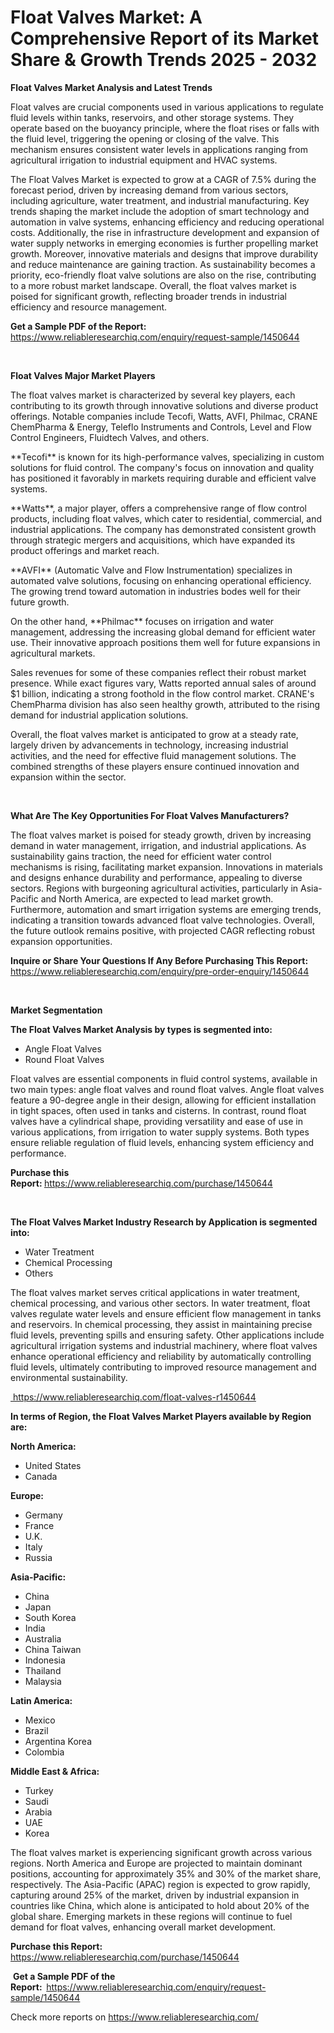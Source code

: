 <p><h1>Float Valves Market: A Comprehensive Report of its Market Share & Growth Trends 2025 - 2032</h1></p><p><strong>Float Valves Market Analysis and Latest Trends</strong></p>
<p><p>Float valves are crucial components used in various applications to regulate fluid levels within tanks, reservoirs, and other storage systems. They operate based on the buoyancy principle, where the float rises or falls with the fluid level, triggering the opening or closing of the valve. This mechanism ensures consistent water levels in applications ranging from agricultural irrigation to industrial equipment and HVAC systems.</p><p>The Float Valves Market is expected to grow at a CAGR of 7.5% during the forecast period, driven by increasing demand from various sectors, including agriculture, water treatment, and industrial manufacturing. Key trends shaping the market include the adoption of smart technology and automation in valve systems, enhancing efficiency and reducing operational costs. Additionally, the rise in infrastructure development and expansion of water supply networks in emerging economies is further propelling market growth. Moreover, innovative materials and designs that improve durability and reduce maintenance are gaining traction. As sustainability becomes a priority, eco-friendly float valve solutions are also on the rise, contributing to a more robust market landscape. Overall, the float valves market is poised for significant growth, reflecting broader trends in industrial efficiency and resource management.</p></p>
<p><strong>Get a Sample PDF of the Report:&nbsp;</strong> <a href="https://www.reliableresearchiq.com/enquiry/request-sample/1450644?utm_campaign=3452&utm_medium=2&utm_source=Github&utm_content=ia&utm_term=11042025&utm_id=float-valves">https://www.reliableresearchiq.com/enquiry/request-sample/1450644</a></p>
<p>&nbsp;</p>
<p><strong>Float Valves Major Market Players</strong></p>
<p><p>The float valves market is characterized by several key players, each contributing to its growth through innovative solutions and diverse product offerings. Notable companies include Tecofi, Watts, AVFI, Philmac, CRANE ChemPharma & Energy, Teleflo Instruments and Controls, Level and Flow Control Engineers, Fluidtech Valves, and others.</p><p>**Tecofi** is known for its high-performance valves, specializing in custom solutions for fluid control. The company's focus on innovation and quality has positioned it favorably in markets requiring durable and efficient valve systems.</p><p>**Watts**, a major player, offers a comprehensive range of flow control products, including float valves, which cater to residential, commercial, and industrial applications. The company has demonstrated consistent growth through strategic mergers and acquisitions, which have expanded its product offerings and market reach.</p><p>**AVFI** (Automatic Valve and Flow Instrumentation) specializes in automated valve solutions, focusing on enhancing operational efficiency. The growing trend toward automation in industries bodes well for their future growth.</p><p>On the other hand, **Philmac** focuses on irrigation and water management, addressing the increasing global demand for efficient water use. Their innovative approach positions them well for future expansions in agricultural markets.</p><p>Sales revenues for some of these companies reflect their robust market presence. While exact figures vary, Watts reported annual sales of around $1 billion, indicating a strong foothold in the flow control market. CRANE's ChemPharma division has also seen healthy growth, attributed to the rising demand for industrial application solutions.</p><p>Overall, the float valves market is anticipated to grow at a steady rate, largely driven by advancements in technology, increasing industrial activities, and the need for effective fluid management solutions. The combined strengths of these players ensure continued innovation and expansion within the sector.</p></p>
<p>&nbsp;</p>
<p><strong>What Are The Key Opportunities For Float Valves Manufacturers?</strong></p>
<p><p>The float valves market is poised for steady growth, driven by increasing demand in water management, irrigation, and industrial applications. As sustainability gains traction, the need for efficient water control mechanisms is rising, facilitating market expansion. Innovations in materials and designs enhance durability and performance, appealing to diverse sectors. Regions with burgeoning agricultural activities, particularly in Asia-Pacific and North America, are expected to lead market growth. Furthermore, automation and smart irrigation systems are emerging trends, indicating a transition towards advanced float valve technologies. Overall, the future outlook remains positive, with projected CAGR reflecting robust expansion opportunities.</p></p>
<p><strong>Inquire or Share Your Questions If Any Before Purchasing This Report:</strong> <a href="https://www.reliableresearchiq.com/enquiry/pre-order-enquiry/1450644?utm_campaign=3452&utm_medium=2&utm_source=Github&utm_content=ia&utm_term=11042025&utm_id=float-valves">https://www.reliableresearchiq.com/enquiry/pre-order-enquiry/1450644</a></p>
<p>&nbsp;</p>
<p><strong>Market Segmentation</strong></p>
<p><strong>The Float Valves Market Analysis by types is segmented into:</strong></p>
<p><ul><li>Angle Float Valves</li><li>Round Float Valves</li></ul></p>
<p><p>Float valves are essential components in fluid control systems, available in two main types: angle float valves and round float valves. Angle float valves feature a 90-degree angle in their design, allowing for efficient installation in tight spaces, often used in tanks and cisterns. In contrast, round float valves have a cylindrical shape, providing versatility and ease of use in various applications, from irrigation to water supply systems. Both types ensure reliable regulation of fluid levels, enhancing system efficiency and performance.</p></p>
<p><strong>Purchase this Report:&nbsp;</strong><a href="https://www.reliableresearchiq.com/purchase/1450644?utm_campaign=3452&utm_medium=2&utm_source=Github&utm_content=ia&utm_term=11042025&utm_id=float-valves">https://www.reliableresearchiq.com/purchase/1450644</a></p>
<p>&nbsp;</p>
<p><strong>The Float Valves Market Industry Research by Application is segmented into:</strong></p>
<p><ul><li>Water Treatment</li><li>Chemical Processing</li><li>Others</li></ul></p>
<p><p>The float valves market serves critical applications in water treatment, chemical processing, and various other sectors. In water treatment, float valves regulate water levels and ensure efficient flow management in tanks and reservoirs. In chemical processing, they assist in maintaining precise fluid levels, preventing spills and ensuring safety. Other applications include agricultural irrigation systems and industrial machinery, where float valves enhance operational efficiency and reliability by automatically controlling fluid levels, ultimately contributing to improved resource management and environmental sustainability.</p></p>
<p><a href="https://www.reliableresearchiq.com/float-valves-r1450644?utm_campaign=3452&utm_medium=2&utm_source=Github&utm_content=ia&utm_term=11042025&utm_id=float-valves">&nbsp;https://www.reliableresearchiq.com/float-valves-r1450644</a></p>
<p><strong>In terms of Region, the Float Valves Market Players available by Region are:</strong></p>
<p>
    <p> <strong> North America: </strong>
        <ul>
            <li>United States</li>
            <li>Canada</li>
        </ul>
        </p> 
    <p> <strong> Europe: </strong>
        <ul>
            <li>Germany</li>
            <li>France</li>
            <li>U.K.</li>
            <li>Italy</li>
            <li>Russia</li>
        </ul>
        </p> 
    <p> <strong> Asia-Pacific: </strong>
        <ul>
            <li>China</li>
            <li>Japan</li>
            <li>South Korea</li>
            <li>India</li>
            <li>Australia</li>
            <li>China Taiwan</li>
            <li>Indonesia</li>
            <li>Thailand</li>
            <li>Malaysia</li>
        </ul>
        </p> 
    <p> <strong> Latin America: </strong>
        <ul>
            <li>Mexico</li>
            <li>Brazil</li>
            <li>Argentina Korea</li>
            <li>Colombia</li>
        </ul>
        </p> 
    <p> <strong> Middle East & Africa: </strong>
        <ul>
            <li>Turkey</li>
            <li>Saudi</li>
            <li>Arabia</li>
            <li>UAE</li>
            <li>Korea</li>
        </ul>
    </p>
    </p>
<p><p>The float valves market is experiencing significant growth across various regions. North America and Europe are projected to maintain dominant positions, accounting for approximately 35% and 30% of the market share, respectively. The Asia-Pacific (APAC) region is expected to grow rapidly, capturing around 25% of the market, driven by industrial expansion in countries like China, which alone is anticipated to hold about 20% of the global share. Emerging markets in these regions will continue to fuel demand for float valves, enhancing overall market development.</p></p>
<p><strong>Purchase this Report: </strong><a href="https://www.reliableresearchiq.com/purchase/1450644?utm_campaign=3452&utm_medium=2&utm_source=Github&utm_content=ia&utm_term=11042025&utm_id=float-valves">https://www.reliableresearchiq.com/purchase/1450644</a></p>
<p>&nbsp;<strong>Get a Sample PDF of the Report:&nbsp;&nbsp;</strong><a href="https://www.reliableresearchiq.com/enquiry/request-sample/1450644?utm_campaign=3452&utm_medium=2&utm_source=Github&utm_content=ia&utm_term=11042025&utm_id=float-valves">https://www.reliableresearchiq.com/enquiry/request-sample/1450644</a></p>
<p><strong></strong></p>
<p>Check more reports on <a href="https://www.reliableresearchiq.com/?utm_campaign=3452&utm_medium=2&utm_source=Github&utm_content=ia&utm_term=11042025&utm_id=float-valves">https://www.reliableresearchiq.com/</a></p>